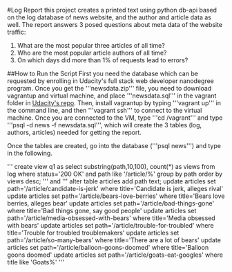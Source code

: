 #Log Report
this project creates a printed text using python db-api based on the log database of 
news website, and the author and article data as well. The report answers 3 posed questions
about meta data of the website traffic:

1. What are the most popular three articles of all time?
2. Who are the most popular article authors of all time?
3. On which days did more than 1% of requests lead to errors?

##How to Run the Script
First you need the database which can be requested by enrolling in Udacity's 
full stack web developer nanodegree program. Once you get the '''newsdata.zip''' file,
you need to download vagrantup and virtual machine, and place '''newsdata.sql''' in the vagrant folder in [Udacity's repo](https://github.com/udacity/fullstack-nanodegree-vm). Then, install vagrantup by typing '''vagrant up''' in the command line, and then '''vagrant ssh''' to connect to the virtual machine.
Once you are connected to the VM, type '''cd /vagrant''' and type '''psql -d news -f newsdata.sql''', which will create the 3 tables (log, authors, articles) needed for getting the report.

Once the tables are created, go into the database ('''psql news''') and type in the following.

'''
create view q1 as
	select substring(path,10,100), count(*) as views
	from log
	where status='200 OK' and path like '/article/%' group by path order by views desc;
'''
and
'''
alter table articles add path text;
update articles set path='/article/candidate-is-jerk' where title='Candidate is jerk, alleges rival'
update articles set path='/article/bears-love-berries' where title='Bears love berries, alleges bear'
update articles set path='/article/bad-things-gone' where title='Bad things gone, say good people'
update articles set path='/article/media-obsessed-with-bears' where title='Media obsessed with bears'
update articles set path='/article/trouble-for-troubled' where title='Trouble for troubled troublemakers'
update articles set path='/article/so-many-bears' where title='There are a lot of bears'
update articles set path='/article/balloon-goons-doomed' where title='Balloon goons doomed'
update articles set path='/article/goats-eat-googles' where title like 'Goats%'
'''
